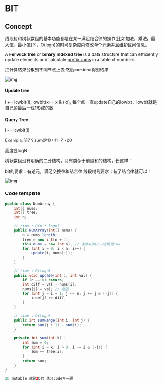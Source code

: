 # BIT

## Concept

线段树和树状数组的基本功能都是在某一满足结合律的操作(比如加法，乘法，最大值，最小值)下，O(logn)的时间复杂度内修改单个元素并且维护区间信息。

A **Fenwick tree** or **binary indexed tree** is a data structure that can efficiently update elements and calculate [prefix sums](https://link.jianshu.com/?t=https%3A%2F%2Fen.wikipedia.org%2Fwiki%2FPrefix_sum) in a table of numbers.

把计算结果分散到不同节点上去 然后combine得到结果

![img](http://zxi.mytechroad.com/blog/wp-content/uploads/2018/01/sp3-2.png)

#### Update tree

i += lowbit(i), lowbit(x) = x & (-x), 每个点一直update自己的lowbit，lowbit就是自己的最后一位1形成的数

#### Query Tree

i -= lowbit(i)

Example:前7个sum是10+11+7 =28

高度是logN



树状数组没有明确的二分结构，只有类似于前缀和的结构，长这样：

bit的要求：有逆元，满足交换律和结合律
线段树的要求：有了结合律就可以！



![img](https://pic2.zhimg.com/80/v2-4101631f7794c589bda2fea072c49adf_hd.jpg)



### Code template

```java
public class NumArray {
    int[] nums;
    int[] tree;
    int n;

    // time : O(n * logn)
    public NumArray(int[] nums) {
        n = nums.length;
        tree = new int[n + 1];
        this.nums = new int[n]; // 注意初始化一定要是new
        for (int i = 0; i < n; i++) {
            update(i, nums[i]);
        }
    }

    // time : O(logn)
    public void update(int i, int val) {
        if (n == 0) return;
        int diff = val - nums[i];
        nums[i] = val; // 赋值
        for (int j = i + 1; j <= n; j += j & (-j)) {
            tree[j] += diff;
        }
    }

    // time : O(logn)
    public int sumRange(int i, int j) {
        return sum(j + 1) - sum(i);
    }

    private int sum(int k) {
        int sum = 0;
        for (int i = k; i > 0; i -= i & (-i)) {
            sum += tree[i];
        }
        return sum;
    }
}

2D mutable 就是2D的 练习code写一遍
```

